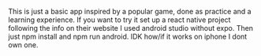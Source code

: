 This is just a basic app inspired by a popular game, done as practice and a learning experience.
If you want to try it set up a react native project following the info on their website I used android studio without expo. Then just npm install and npm run android. IDK how/if it works on iphone I dont own one.
